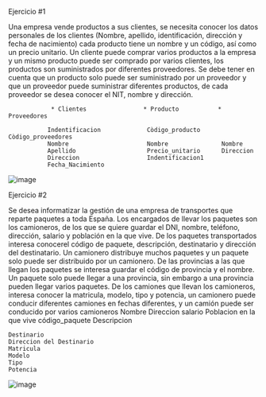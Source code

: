 Ejercicio #1

Una empresa vende productos a sus clientes, se necesita conocer los datos personales de los clientes (Nombre, apellido, identificación, dirección y fecha de nacimiento) cada producto tiene un nombre y un código, así como un  precio unitario. Un cliente puede comprar varios productos a la empresa y un mismo producto puede ser comprado por varios clientes, los productos son suministrados por diferentes proveedores. Se debe tener en cuenta que un producto solo puede ser suministrado por un proveedor y que un proveedor puede suministrar diferentes productos, de cada proveedor se desea conocer el NIT, nombre y dirección. 





                * Clientes                * Producto           * Proveedores
    
               Indentificacion             Còdigo_producto      Còdigo_proveedores
               Nombre                      Nombre               Nombre
               Apellido                    Precio_unitario      Direccion
               Direccion                   Indentificacion1 
               Fecha_Nacimiento         
                  
                  
                  
    
    
 ![image](https://user-images.githubusercontent.com/101213081/174224742-b17d3442-0b4d-4918-80de-9b280f9a8e29.png)

 
    
    
  
Ejercicio #2

Se desea informatizar la gestión de una empresa de transportes que reparte paquetes  a toda España. Los encargados de llevar los paquetes son los camioneros, de los que se quiere guardar el DNI, nombre, teléfono, dirección, salario y población en la que vive. De los paquetes transportados interesa conocerel código de paquete, descripción, destinatario y dirección del destinatario. Un camionero distribuye muchos paquetes y un paquete solo puede ser distribuido por un camionero. De las provincias a las que llegan los paquetes se interesa guardar el código de provincia y el nombre. Un paquete solo puede llegar a una provincia, sin embargo a una provincia pueden llegar varios paquetes. De los camiones que llevan los camioneros, interesa conocer la matricula, modelo, tipo y potencia, un camionero puede conducir diferentes camiones en fechas diferentes, y un camión puede ser conducido por varios camioneros
    Nombre
    Direccion
    salario
    Poblacion en la que vive
    código_paquete
    Descripcion
    
    Destinario
    Direccion del Destinario
    Matricula
    Modelo
    Tipo
    Potencia



![image](https://user-images.githubusercontent.com/101213081/174169442-a194e909-780c-41d2-aa60-6549b8d6378d.png)
